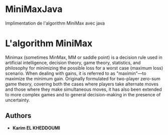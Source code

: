 # MiniMaxJava
Implimentation de l'algorithm MiniMax avec java
# L'algorithm MiniMax
Minimax (sometimes MinMax, MM or saddle point) is a decision rule used in artificial intelligence, decision theory,
game theory, statistics, and philosophy for minimizing the possible loss for a worst case (maximum loss) scenario. When dealing 
with gains, it is referred to as "maximin"—to maximize the minimum gain. Originally formulated for two-player zero-sum game theory,
covering both the cases where players take alternate moves and those where they make simultaneous moves, it has also been extended
to more complex games and to general decision-making in the presence of uncertainty. 

## Authors

* **Karim EL KHEDDOUMI**
